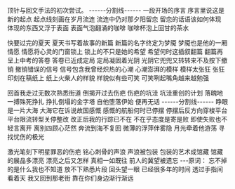 顶针与回文手法的初次尝试。
------分割线------
一段开场的序言
序言里说这是新的起点
起点线刻画在岁月流连
流连中仍对那夕阳留恋
留恋的话语该如何体现
体现的东西又浮于表面
表面气泡翻涌的咖啡
咖啡杯泡上回甘的茶水

快要过完的夏天
夏天书写着故事的新篇
新篇的名字终定为梦魇
梦魇也是他的一厢情愿
情愿将心灵的门窗锁上
锁上的不只是她的希望
希望何时这插叙翻篇
翻篇再呈上中考的答卷
答卷已近成定局
定局凝固着光阴
光阴它兜兜又转转来不及按下撤销
撤销错误的信号
信号包含我曾经炽热的心潮
心潮澎湃的模样
模样太张狂 张狂印刻在稿纸上
纸上火柴人的样貌
样貌似有些可笑
可笑咧起嘴角越来越勉强

回首我走过无数次熟悉街道
倒揭开过去伤疤
伤疤的坑洼
坑洼重创的计划
落魄地一搏殊死挣扎
挣扎倒塌的金字塔
自他堕落伊始
便再无话
------分割线------
睁眼是一片大海
大海它在诉说故国感慨
感慨的航船何时已停摆
停摆后反方向穿梭平台
平台限流转型关停整改
改正后我的行踪已不在
不在乎态度是寄是败
即使失败也不轻言离开
离别四顾心茫然
奔流到海不复回
微薄的浮萍伴雾隐
月光牵着他游荡
寻找忧伤的极光

激光笔刻下明星罪恶的伤疤
铭心刺骨的声浪
声浪被包装
包装的艺术成馆藏
馆藏的展品多漂亮
漂亮之后又怎样
真相一如既往
前人的冀望被遗忘
---原词：
忘不掉的是什么我也不知道
放不下熟悉片段
回头望一眼 已经很多年的时间
透过手指间看着天
我又回到那老街
靠在你们身边渐行渐远